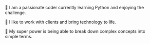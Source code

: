 


  🐍 I am a passionate coder currently learning Python and enjoying the challenge.  

🌱 I  like to work with clients and bring technology to life.  

💪  My super power is being able to break down complex concepts into simple terms. 



<!---
AmandaFrisk/AmandaFrisk is a ✨ special ✨ repository because its `README.md` (this file) appears on your GitHub profile.
You can click the Preview link to take a look at your changes.
--->
